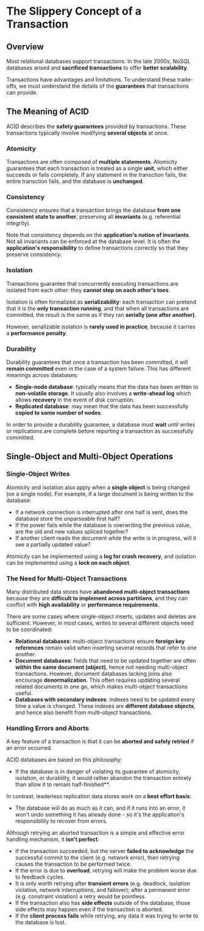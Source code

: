 # The Slippery Concept of a Transaction
## Overview
Most relational databases support transactions. In the late 2000s, NoSQL databases arised and **sacrificed transactions** to offer **better scalability**.

Transactions have advantages and limitations. To understand these trade-offs, we must understand the details of the **guarantees** that transactions can provide.

## The Meaning of ACID
ACID describes the **safety guarantees** provided by transactions. These transactions typically involve modifying **several objects** at once.

### Atomicity
Transactions are often composed of **multiple statements**. Atomicity guarantees that each transaction is treated as a single **unit**, which either succeeds or fails completely. If any statement in the transction fails, the entire transction fails, and the database is **unchanged**.

### Consistency
Consistency ensures that a transaction brings the database **from one consistent state to another**, preserving all **invariants** (e.g. referential integrity).

Note that consistency depends on the **application's notion of invariants**. Not all invariants can be enforced at the database level. It is often the **application's responsibility** to define transactions correctly so that they preserve consistency.

### Isolation
Transactions guarantee that concurrently executing transactions are isolated from each other: they **cannot step on each other's toes**.

Isolation is often formalized as **serializability**: each transaction can pretend that it is the **only transaction running**, and that when all transactions are committed, the result is the same as if they ran **serially (one after another)**. 

However, serializable isolation is **rarely used in practice**, because it carries a **performance penalty**.

### Durability
Durability guarantees that once a transaction has been committed, it will **remain committed** even in the case of a system failure. This has different meanings across databases:
- **Single-node database**: typically means that the data has been written to **non-volatile storage**. It usually also involves a **write-ahead log** which allows **recovery** in the event of disk corruption.
- **Replicated database**: may mean that the data has been successfully **copied to some number of nodes**. 

In order to provide a durability guarantee, a database must **wait** until writes or replications are complete before reporting a transaction as successfully committed.

## Single-Object and Multi-Object Operations
### Single-Object Writes
Atomicity and isolation also apply when a **single object** is being changed (on a single node). For example, if a large document is being written to the database:
- If a network connection is interrupted after one half is sent, does the database store the unparseable first half?
- If the power fails while the database is overwriting the previous value, are the old and new values spliced together?
- If another client reads the document while the write is in progress, will it see a partially updated value?

Atomicity can be implemented using a **log for crash recovery**, and isolation can be implemented using a **lock on each object**.

### The Need for Multi-Object Transactions
Many distributed data stores have **abandoned multi-object transactions** because they are **difficult to implement across partitions**, and they can conflict with **high availability** or **performance requirements**.

There are some cases where single-object inserts, updates and deletes are sufficient. However, in most cases, writes to several different objects need to be coordinated:
- **Relational databases**: multi-object transactions ensure **foreign key references** remain valid when inserting several records that refer to one another.
- **Document databases**: fields that need to be updated together are often **within the same document (object)**, hence not needing multi-object transactions. However, document databases lacking joins also encourage **denormalization**. This often requires updating several related documents in one go, which makes multi-object transactions useful.
- **Databases with secondary indexes**: indexes need to be updated every time a value is changed. These indexes are **different database objects**, and hence also benefit from multi-object transactions.

### Handling Errors and Aborts
A key feature of a transaction is that it can be **aborted and safely retried** if an error occurred.

ACID databases are based on this philosophy:
- If the database is in danger of violating its guarantee of atomicity, isolation, or durability, it would rather abandon the transaction entirely than allow it to remain half-finished**. 

In contrast, leaderless replication data stores work on a **best effort basis**:
- The database will do as much as it can, and if it runs into an error, it won't undo something it has already done - so it's the application's responsibility to recover from errors.

Although retrying an aborted transaction is a simple and effective error handling mechanism, it **isn't perfect**:
- If the transaction succeeded, but the server **failed to acknowledge** the successful commit to the client (e.g. network error), then retrying causes the transaction to be performed twice.
- If the error is due to **overload**, retrying will make the problem worse due to feedback cycles.
- It is only worth retrying after **transient errors** (e.g. deadlock, isolation violation, network interruptions, and failover); after a permanent error (e.g. constraint violation) a retry would be pointless.
- If the transaction also has **side effects** outside of the database, those side effects may happen even if the transaction is aborted.
- If the **client process fails** while retrying, any data it was trying to write to the database is lost.
